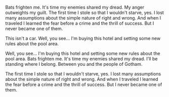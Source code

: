 Bats frighten me. It's time my enemies shared my dread. My anger outweights my guilt. The first time I stole so that I wouldn't starve, yes. I lost many assumptions about the simple nature of right and wrong. And when I traveled I learned the fear before a crime and the thrill of success. But I never became one of them.

This isn't a car. Well, you see... I'm buying this hotel and setting some new rules about the pool area.

Well, you see... I'm buying this hotel and setting some new rules about the pool area. Bats frighten me. It's time my enemies shared my dread. I'll be standing where l belong. Between you and the peopIe of Gotham.

The first time I stole so that I wouldn't starve, yes. I lost many assumptions about the simple nature of right and wrong. And when I traveled I learned the fear before a crime and the thrill of success. But I never became one of them.